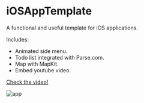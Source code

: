 iOSAppTemplate
==============

A functional and useful template for iOS applications.

Includes:
- Animated side menu.
- Todo list integrated with Parse.com.
- Map with MapKit.
- Embed youtube video.

[Check the video!](http://www.youtube.com/watch?v=OWnbaRlqfto)

![app](http://www.colatusso.com.br/images/app.png)
